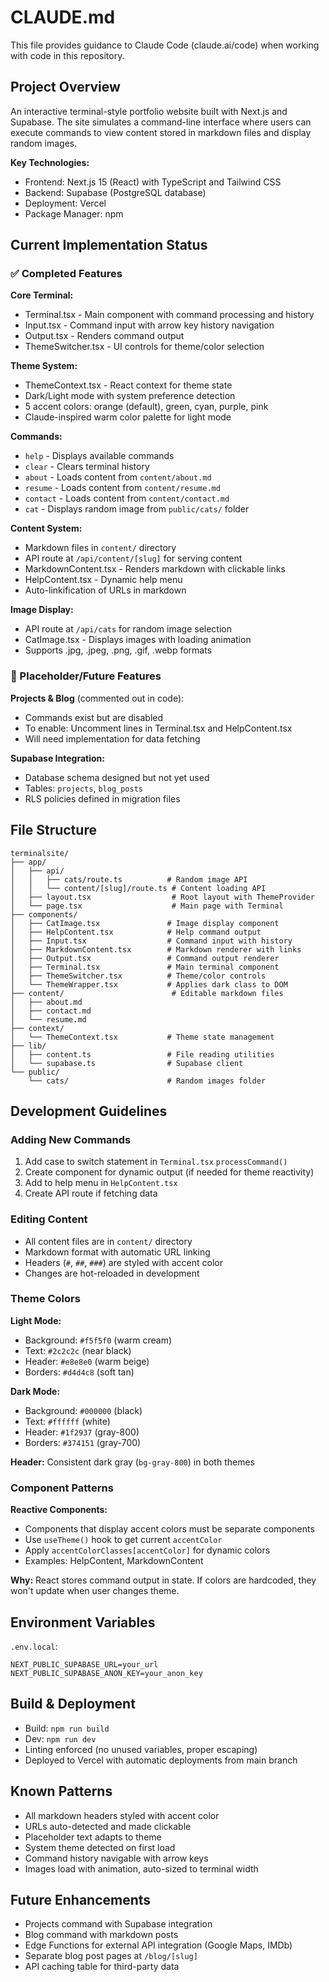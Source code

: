 # CLAUDE.md

This file provides guidance to Claude Code (claude.ai/code) when working with code in this repository.

## Project Overview

An interactive terminal-style portfolio website built with Next.js and Supabase. The site simulates a command-line interface where users can execute commands to view content stored in markdown files and display random images.

**Key Technologies:**
- Frontend: Next.js 15 (React) with TypeScript and Tailwind CSS
- Backend: Supabase (PostgreSQL database)
- Deployment: Vercel
- Package Manager: npm

## Current Implementation Status

### ✅ Completed Features

**Core Terminal:**
- Terminal.tsx - Main component with command processing and history
- Input.tsx - Command input with arrow key history navigation
- Output.tsx - Renders command output
- ThemeSwitcher.tsx - UI controls for theme/color selection

**Theme System:**
- ThemeContext.tsx - React context for theme state
- Dark/Light mode with system preference detection
- 5 accent colors: orange (default), green, cyan, purple, pink
- Claude-inspired warm color palette for light mode

**Commands:**
- `help` - Displays available commands
- `clear` - Clears terminal history
- `about` - Loads content from `content/about.md`
- `resume` - Loads content from `content/resume.md`
- `contact` - Loads content from `content/contact.md`
- `cat` - Displays random image from `public/cats/` folder

**Content System:**
- Markdown files in `content/` directory
- API route at `/api/content/[slug]` for serving content
- MarkdownContent.tsx - Renders markdown with clickable links
- HelpContent.tsx - Dynamic help menu
- Auto-linkification of URLs in markdown

**Image Display:**
- API route at `/api/cats` for random image selection
- CatImage.tsx - Displays images with loading animation
- Supports .jpg, .jpeg, .png, .gif, .webp formats

### 🚧 Placeholder/Future Features

**Projects & Blog** (commented out in code):
- Commands exist but are disabled
- To enable: Uncomment lines in Terminal.tsx and HelpContent.tsx
- Will need implementation for data fetching

**Supabase Integration:**
- Database schema designed but not yet used
- Tables: `projects`, `blog_posts`
- RLS policies defined in migration files

## File Structure

```
terminalsite/
├── app/
│   ├── api/
│   │   ├── cats/route.ts          # Random image API
│   │   └── content/[slug]/route.ts # Content loading API
│   ├── layout.tsx                  # Root layout with ThemeProvider
│   └── page.tsx                    # Main page with Terminal
├── components/
│   ├── CatImage.tsx               # Image display component
│   ├── HelpContent.tsx            # Help command output
│   ├── Input.tsx                  # Command input with history
│   ├── MarkdownContent.tsx        # Markdown renderer with links
│   ├── Output.tsx                 # Command output renderer
│   ├── Terminal.tsx               # Main terminal component
│   ├── ThemeSwitcher.tsx          # Theme/color controls
│   └── ThemeWrapper.tsx           # Applies dark class to DOM
├── content/                        # Editable markdown files
│   ├── about.md
│   ├── contact.md
│   └── resume.md
├── context/
│   └── ThemeContext.tsx           # Theme state management
├── lib/
│   ├── content.ts                 # File reading utilities
│   └── supabase.ts                # Supabase client
└── public/
    └── cats/                      # Random images folder
```

## Development Guidelines

### Adding New Commands

1. Add case to switch statement in `Terminal.tsx` `processCommand()`
2. Create component for dynamic output (if needed for theme reactivity)
3. Add to help menu in `HelpContent.tsx`
4. Create API route if fetching data

### Editing Content

- All content files are in `content/` directory
- Markdown format with automatic URL linking
- Headers (`#`, `##`, `###`) are styled with accent color
- Changes are hot-reloaded in development

### Theme Colors

**Light Mode:**
- Background: `#f5f5f0` (warm cream)
- Text: `#2c2c2c` (near black)
- Header: `#e8e8e0` (warm beige)
- Borders: `#d4d4c8` (soft tan)

**Dark Mode:**
- Background: `#000000` (black)
- Text: `#ffffff` (white)
- Header: `#1f2937` (gray-800)
- Borders: `#374151` (gray-700)

**Header:** Consistent dark gray (`bg-gray-800`) in both themes

### Component Patterns

**Reactive Components:**
- Components that display accent colors must be separate components
- Use `useTheme()` hook to get current `accentColor`
- Apply `accentColorClasses[accentColor]` for dynamic colors
- Examples: HelpContent, MarkdownContent

**Why:** React stores command output in state. If colors are hardcoded, they won't update when user changes theme.

## Environment Variables

`.env.local`:
```env
NEXT_PUBLIC_SUPABASE_URL=your_url
NEXT_PUBLIC_SUPABASE_ANON_KEY=your_anon_key
```

## Build & Deployment

- Build: `npm run build`
- Dev: `npm run dev`
- Linting enforced (no unused variables, proper escaping)
- Deployed to Vercel with automatic deployments from main branch

## Known Patterns

- All markdown headers styled with accent color
- URLs auto-detected and made clickable
- Placeholder text adapts to theme
- System theme detected on first load
- Command history navigable with arrow keys
- Images load with animation, auto-sized to terminal width

## Future Enhancements

- Projects command with Supabase integration
- Blog command with markdown posts
- Edge Functions for external API integration (Google Maps, IMDb)
- Separate blog post pages at `/blog/[slug]`
- API caching table for third-party data
